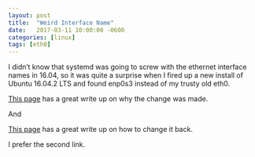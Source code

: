 ```yaml
---
layout: post
title:  "Weird Interface Name"
date:   2017-03-11 10:00:00 -0600
categories: [linux]
tags: [eth0]
---
```


I didn’t know that systemd was going to screw with the ethernet interface names in 16.04, so it was quite a surprise when I fired up a new install of Ubuntu 16.04.2 LTS and found enp0s3 instead of my trusty old eth0.

[This page](https://major.io/2015/08/21/understanding-systemds-predictable-network-device-names/) has a great write up on why the change was made.

And

[This page](http://www.itzgeek.com/how-tos/mini-howtos/change-default-network-name-ens33-to-old-eth0-on-ubuntu-16-04.html) has a great write up on how to change it back.

I prefer the second link.
